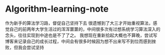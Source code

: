 # Algorithm-learning-note
作为新手的算法学习路，督促自己坚持下去
很遗憾到了大三才开始重视算法，感觉自己的前两年大学生活过的浑浑噩噩的，中间很多次有过想系统学习算法深入的念头，往往实现到中途也是不了了之。
我想现在重新拾起大概也不算晚，尝试写博客来记录自己的成长过程，中间会有很多时候因为想不出来写不到位而感到挫败，但我会尝试坚持
